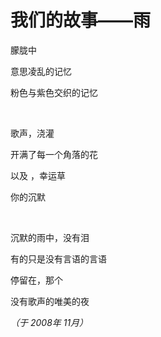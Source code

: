 # 我们的故事——雨

朦胧中

意思凌乱的记忆

粉色与紫色交织的记忆

<br />

歌声，浇灌

开满了每一个角落的花

以及 ，幸运草

你的沉默

<br />

沉默的雨中，没有泪

有的只是没有言语的言语

停留在，那个

没有歌声的唯美的夜

*（于 2008年 11月）*
